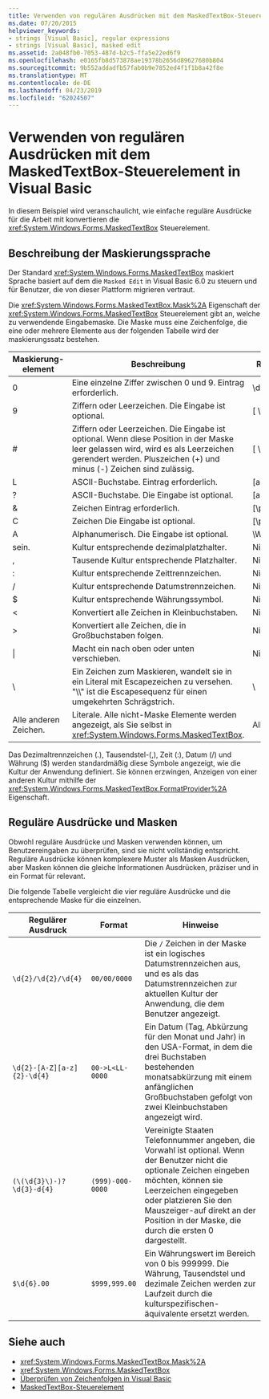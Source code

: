 ```yaml
---
title: Verwenden von regulären Ausdrücken mit dem MaskedTextBox-Steuerelement in Visual Basic
ms.date: 07/20/2015
helpviewer_keywords:
- strings [Visual Basic], regular expressions
- strings [Visual Basic], masked edit
ms.assetid: 2a048fb0-7053-487d-b2c5-ffa5e22ed6f9
ms.openlocfilehash: e0165fb8d573878ae19378b2656d89627680b804
ms.sourcegitcommit: 9b552addadfb57fab0b9e7852ed4f1f1b8a42f8e
ms.translationtype: MT
ms.contentlocale: de-DE
ms.lasthandoff: 04/23/2019
ms.locfileid: "62024507"
---
```

# <a name="using-regular-expressions-with-the-maskedtextbox-control-in-visual-basic"></a>Verwenden von regulären Ausdrücken mit dem MaskedTextBox-Steuerelement in Visual Basic
In diesem Beispiel wird veranschaulicht, wie einfache reguläre Ausdrücke für die Arbeit mit konvertieren die <xref:System.Windows.Forms.MaskedTextBox> Steuerelement.  
  
## <a name="description-of-the-masking-language"></a>Beschreibung der Maskierungssprache  
 Der Standard <xref:System.Windows.Forms.MaskedTextBox> maskiert Sprache basiert auf dem die `Masked Edit` in Visual Basic 6.0 zu steuern und für Benutzer, die von dieser Plattform migrieren vertraut.  
  
 Die <xref:System.Windows.Forms.MaskedTextBox.Mask%2A> Eigenschaft der <xref:System.Windows.Forms.MaskedTextBox> Steuerelement gibt an, welche zu verwendende Eingabemaske. Die Maske muss eine Zeichenfolge, die eine oder mehrere Elemente aus der folgenden Tabelle wird der maskierungssatz bestehen.  
  
|Maskierung-element|Beschreibung|Reguläre Ausdrücke-element|  
|---------------------|-----------------|--------------------------------|  
|0|Eine einzelne Ziffer zwischen 0 und 9. Eintrag erforderlich.|\d|  
|9|Ziffern oder Leerzeichen. Die Eingabe ist optional.|[ \d]?|  
|#|Ziffern oder Leerzeichen. Die Eingabe ist optional. Wenn diese Position in der Maske leer gelassen wird, wird es als Leerzeichen gerendert werden. Pluszeichen (+) und minus (-) Zeichen sind zulässig.|[ \d+-]?|  
|L|ASCII-Buchstabe. Eintrag erforderlich.|[a-zA-Z]|  
|?|ASCII-Buchstabe. Die Eingabe ist optional.|[a-zA-Z]?|  
|&|Zeichen Eintrag erforderlich.|[\p{Ll}\p{Lu}\p{Lt}\p{Lm}\p{Lo}]|  
|C|Zeichen Die Eingabe ist optional.|[\p{Ll}\p{Lu}\p{Lt}\p{Lm}\p{Lo}]?|  
|A|Alphanumerisch. Die Eingabe ist optional.|\W|  
|sein.|Kultur entsprechende dezimalplatzhalter.|Nicht verfügbar.|  
|,|Tausende Kultur entsprechende Platzhalter.|Nicht verfügbar.|  
|:|Kultur entsprechende Zeittrennzeichen.|Nicht verfügbar.|  
|/|Kultur entsprechende Datumstrennzeichen.|Nicht verfügbar.|  
|$|Kultur entsprechende Währungssymbol.|Nicht verfügbar.|  
|\<|Konvertiert alle Zeichen in Kleinbuchstaben.|Nicht verfügbar.|  
|>|Konvertiert alle Zeichen, die in Großbuchstaben folgen.|Nicht verfügbar.|  
|&#124;|Macht ein nach oben oder unten verschieben.|Nicht verfügbar.|  
|&#92;|Ein Zeichen zum Maskieren, wandelt sie in ein Literal mit Escapezeichen zu versehen. "\\\\" ist die Escapesequenz für einen umgekehrten Schrägstrich.|&#92;|  
|Alle anderen Zeichen.|Literale. Alle nicht-Maske Elemente werden angezeigt, als Sie selbst in <xref:System.Windows.Forms.MaskedTextBox>.|Alle anderen Zeichen.|  
  
 Das Dezimaltrennzeichen (.), Tausendstel-(,), Zeit (:), Datum (/) und Währung ($) werden standardmäßig diese Symbole angezeigt, wie die Kultur der Anwendung definiert. Sie können erzwingen, Anzeigen von einer anderen Kultur mithilfe der <xref:System.Windows.Forms.MaskedTextBox.FormatProvider%2A> Eigenschaft.  
  
## <a name="regular-expressions-and-masks"></a>Reguläre Ausdrücke und Masken  
 Obwohl reguläre Ausdrücke und Masken verwenden können, um Benutzereingaben zu überprüfen, sind sie nicht vollständig entspricht. Reguläre Ausdrücke können komplexere Muster als Masken Ausdrücken, aber Masken können die gleiche Informationen Ausdrücken, präziser und in ein Format für relevant.  
  
 Die folgende Tabelle vergleicht die vier reguläre Ausdrücke und die entsprechende Maske für die einzelnen.  
  
|Regulärer Ausdruck|Format|Hinweise|  
|------------------------|----------|-----------|  
|`\d{2}/\d{2}/\d{4}`|`00/00/0000`|Die `/` Zeichen in der Maske ist ein logisches Datumstrennzeichen aus, und es als das Datumstrennzeichen zur aktuellen Kultur der Anwendung, die dem Benutzer angezeigt.|  
|`\d{2}-[A-Z][a-z]{2}-\d{4}`|`00->L<LL-0000`|Ein Datum (Tag, Abkürzung für den Monat und Jahr) in den USA-Format, in dem die drei Buchstaben bestehenden monatsabkürzung mit einem anfänglichen Großbuchstaben gefolgt von zwei Kleinbuchstaben angezeigt wird.|  
|`(\(\d{3}\)-)?\d{3}-d{4}`|`(999)-000-0000`|Vereinigte Staaten Telefonnummer angeben, die Vorwahl ist optional. Wenn der Benutzer nicht die optionale Zeichen eingeben möchten, können sie Leerzeichen eingegeben oder platzieren Sie den Mauszeiger-auf direkt an der Position in der Maske, die durch die ersten 0 dargestellt.|  
|`$\d{6}.00`|`$999,999.00`|Ein Währungswert im Bereich von 0 bis 999999. Die Währung, Tausendstel und dezimale Zeichen werden zur Laufzeit durch die kulturspezifischen-äquivalente ersetzt werden.|  
  
## <a name="see-also"></a>Siehe auch

- <xref:System.Windows.Forms.MaskedTextBox.Mask%2A>
- <xref:System.Windows.Forms.MaskedTextBox>
- [Überprüfen von Zeichenfolgen in Visual Basic](../../../../visual-basic/programming-guide/language-features/strings/validating-strings.md)
- [MaskedTextBox-Steuerelement](../../../../framework/winforms/controls/maskedtextbox-control-windows-forms.md)
